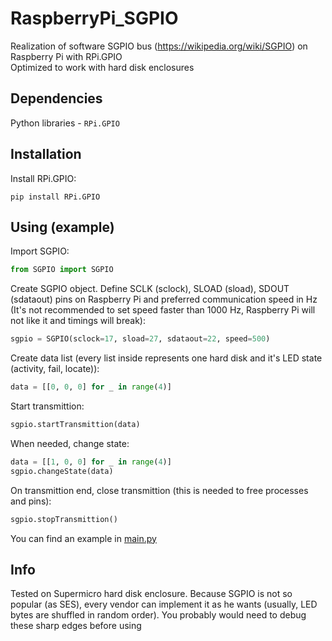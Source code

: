# RaspberryPi_SGPIO
Realization of software SGPIO bus (https://wikipedia.org/wiki/SGPIO) on Raspberry Pi with RPi.GPIO  
Optimized to work with hard disk enclosures

## Dependencies
Python libraries - `RPi.GPIO`

## Installation
Install RPi.GPIO:
```shell
pip install RPi.GPIO
```

## Using (example)
Import SGPIO:
```Python
from SGPIO import SGPIO
```
Create SGPIO object. Define SCLK (sclock), SLOAD (sload), SDOUT (sdataout) pins on Raspberry Pi and preferred communication speed in Hz (It's not recommended to set speed faster than 1000 Hz, Raspberry Pi will not like it and timings will break):
```Python
sgpio = SGPIO(sclock=17, sload=27, sdataout=22, speed=500)
```
Create data list (every list inside represents one hard disk and it's LED state (activity, fail, locate)):
```Python
data = [[0, 0, 0] for _ in range(4)]
```
Start transmittion:
```Python
sgpio.startTransmittion(data)
```
When needed, change state:
```Python
data = [[1, 0, 0] for _ in range(4)]
sgpio.changeState(data)
```
On transmittion end, close transmittion (this is needed to free processes and pins):
```Python
sgpio.stopTransmittion()
```
You can find an example in [main.py](main.py)

## Info
Tested on Supermicro hard disk enclosure. Because SGPIO is not so popular (as SES), every vendor can implement it as he wants (usually, LED bytes are shuffled in random order). You probably would need to debug these sharp edges before using